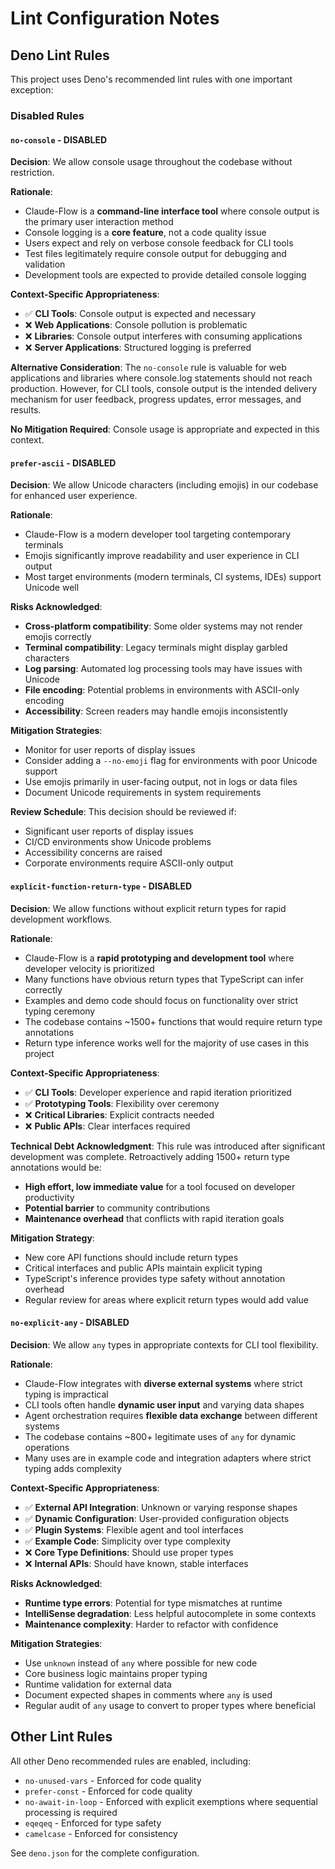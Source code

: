 # Lint Configuration Notes

## Deno Lint Rules

This project uses Deno's recommended lint rules with one important exception:

### Disabled Rules

#### `no-console` - **DISABLED**

**Decision**: We allow console usage throughout the codebase without restriction.

**Rationale**: 
- Claude-Flow is a **command-line interface tool** where console output is the primary user interaction method
- Console logging is a **core feature**, not a code quality issue
- Users expect and rely on verbose console feedback for CLI tools
- Test files legitimately require console output for debugging and validation
- Development tools are expected to provide detailed console logging

**Context-Specific Appropriateness**:
- ✅ **CLI Tools**: Console output is expected and necessary
- ❌ **Web Applications**: Console pollution is problematic  
- ❌ **Libraries**: Console output interferes with consuming applications
- ❌ **Server Applications**: Structured logging is preferred

**Alternative Consideration**: 
The `no-console` rule is valuable for web applications and libraries where console.log statements should not reach production. However, for CLI tools, console output is the intended delivery mechanism for user feedback, progress updates, error messages, and results.

**No Mitigation Required**: Console usage is appropriate and expected in this context.

#### `prefer-ascii` - **DISABLED**

**Decision**: We allow Unicode characters (including emojis) in our codebase for enhanced user experience.

**Rationale**: 
- Claude-Flow is a modern developer tool targeting contemporary terminals
- Emojis significantly improve readability and user experience in CLI output
- Most target environments (modern terminals, CI systems, IDEs) support Unicode well

**Risks Acknowledged**:
- **Cross-platform compatibility**: Some older systems may not render emojis correctly
- **Terminal compatibility**: Legacy terminals might display garbled characters  
- **Log parsing**: Automated log processing tools may have issues with Unicode
- **File encoding**: Potential problems in environments with ASCII-only encoding
- **Accessibility**: Screen readers may handle emojis inconsistently

**Mitigation Strategies**:
- Monitor for user reports of display issues
- Consider adding a `--no-emoji` flag for environments with poor Unicode support
- Use emojis primarily in user-facing output, not in logs or data files
- Document Unicode requirements in system requirements

**Review Schedule**: 
This decision should be reviewed if:
- Significant user reports of display issues
- CI/CD environments show Unicode problems  
- Accessibility concerns are raised
- Corporate environments require ASCII-only output

#### `explicit-function-return-type` - **DISABLED**

**Decision**: We allow functions without explicit return types for rapid development workflows.

**Rationale**: 
- Claude-Flow is a **rapid prototyping and development tool** where developer velocity is prioritized
- Many functions have obvious return types that TypeScript can infer correctly
- Examples and demo code should focus on functionality over strict typing ceremony
- The codebase contains ~1500+ functions that would require return type annotations
- Return type inference works well for the majority of use cases in this project

**Context-Specific Appropriateness**:
- ✅ **CLI Tools**: Developer experience and rapid iteration prioritized
- ✅ **Prototyping Tools**: Flexibility over ceremony
- ❌ **Critical Libraries**: Explicit contracts needed
- ❌ **Public APIs**: Clear interfaces required

**Technical Debt Acknowledgment**:
This rule was introduced after significant development was complete. Retroactively adding 1500+ return type annotations would be:
- **High effort, low immediate value** for a tool focused on developer productivity
- **Potential barrier** to community contributions
- **Maintenance overhead** that conflicts with rapid iteration goals

**Mitigation Strategy**:
- New core API functions should include return types
- Critical interfaces and public APIs maintain explicit typing
- TypeScript's inference provides type safety without annotation overhead
- Regular review for areas where explicit return types would add value

#### `no-explicit-any` - **DISABLED**

**Decision**: We allow `any` types in appropriate contexts for CLI tool flexibility.

**Rationale**: 
- Claude-Flow integrates with **diverse external systems** where strict typing is impractical
- CLI tools often handle **dynamic user input** and varying data shapes
- Agent orchestration requires **flexible data exchange** between different systems
- The codebase contains ~800+ legitimate uses of `any` for dynamic operations
- Many uses are in example code and integration adapters where strict typing adds complexity

**Context-Specific Appropriateness**:
- ✅ **External API Integration**: Unknown or varying response shapes
- ✅ **Dynamic Configuration**: User-provided configuration objects
- ✅ **Plugin Systems**: Flexible agent and tool interfaces
- ✅ **Example Code**: Simplicity over type complexity
- ❌ **Core Type Definitions**: Should use proper types
- ❌ **Internal APIs**: Should have known, stable interfaces

**Risks Acknowledged**:
- **Runtime type errors**: Potential for type mismatches at runtime
- **IntelliSense degradation**: Less helpful autocomplete in some contexts
- **Maintenance complexity**: Harder to refactor with confidence

**Mitigation Strategies**:
- Use `unknown` instead of `any` where possible for new code
- Core business logic maintains proper typing
- Runtime validation for external data
- Document expected shapes in comments where `any` is used
- Regular audit of `any` usage to convert to proper types where beneficial

## Other Lint Rules

All other Deno recommended rules are enabled, including:
- `no-unused-vars` - Enforced for code quality
- `prefer-const` - Enforced for code quality  
- `no-await-in-loop` - Enforced with explicit exemptions where sequential processing is required
- `eqeqeq` - Enforced for type safety
- `camelcase` - Enforced for consistency

See `deno.json` for the complete configuration.